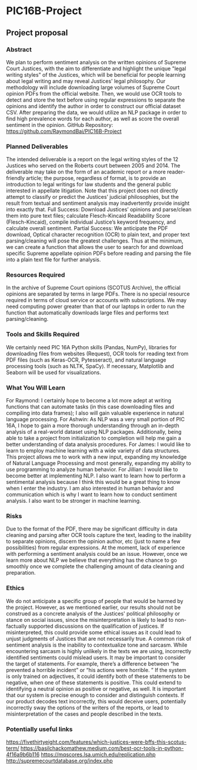 # PIC16B-Project

## Project proposal

### Abstract
We plan to perform sentiment analysis on the written opinions of Supreme Court Justices, with the aim to differentiate and highlight the unique "legal writing styles" of the Justices, which will be beneficial for people learning about legal writing and may reveal Justices' legal philosophy. Our methodology will include downloading large volumes of Supreme Court opinion PDFs from the official website. Then, we would use OCR tools to detect and store the text before using regular expressions to separate the opinions and identify the author in order to construct our official dataset CSV. After preparing the data, we would utilize an NLP package in order to find high prevalence words for each author, as well as score the overall sentiment in the opinion.
GitHub Repository: https://github.com/RaymondBai/PIC16B-Project 
### Planned Deliverables
The intended deliverable is a report on the legal writing styles of the 12 Justices who served on the Roberts court between 2005 and 2014.  The deliverable may take on the form of an academic report or a more reader-friendly article; the purpose, regardless of format, is to provide an introduction to legal writings for law students and the general public interested in appellate litigation. Note that this project does not directly attempt to classify or predict the Justices’ judicial philosophies, but the result from textual and sentiment analysis may inadvertently provide insight into exactly that.
Full Success: Download Justices’ opinions and parse/clean them into pure text files; calculate Flesch-Kincaid Readability Score (Flesch-Kincaid), compile individual Justice’s keyword frequency, and calculate overall sentiment.
Partial Success: We anticipate the PDF download, Optical character recognition (OCR) to plain text, and proper text parsing/cleaning will pose the greatest challenges. Thus at the minimum, we can create a function that allows the user to search for and download specific Supreme appellate opinion PDFs before reading and parsing the file into a plain text file for further analysis.
### Resources Required
In the archive of Supreme Court opinions (SCOTUS Archive), the official opinions are separated by terms in large PDFs. There is no special resource required in terms of cloud service or accounts with subscriptions. We may need computing power greater than that of our laptops in order to run the function that automatically downloads large files and performs text parsing/cleaning.
### Tools and Skills Required
We certainly need PIC 16A Python skills (Pandas, NumPy),  libraries for downloading files from websites (Request), OCR tools for reading text from PDF files (such as Keras-OCR, Pytesseract), and natural language processing tools (such as NLTK, SpaCy). If necessary, Matplotlib and Seaborn will be used for visualizations. 
### What You Will Learn
For Raymond: I certainly hope to become a lot more adept at writing functions that can automate tasks (in this case downloading files and compiling into data frames); I also will gain valuable experience in natural language processing.
For Ashwin: As NLP was a very small portion of PIC 16A, I hope to gain a more thorough understanding through an in-depth analysis of a real-world dataset using NLP packages. Additionally, being able to take a project from initialization to completion will help me gain a better understanding of data analysis procedures.
For James: I would like to learn to employ machine learning with a wide variety of data structures. This project allows me to work with a new input, expanding my knowledge of Natural Language Processing and most generally, expanding my ability to use programming to analyze human behavior. 
For Jillian: I would like to become better at implementing NLP. I also want to learn how to perform a sentimental analysis because I think this would be a great thing to know when I enter the industry. I am also interested in human behavior and communication which is why I want to learn how to conduct sentiment analysis. I also want to be stronger in machine learning.
### Risks
Due to the format of the PDF, there may be significant difficulty in data cleaning and parsing after OCR tools capture the text, leading to the inability to separate opinions, discern the opinion author, etc (just to name a few possibilities) from regular expressions.
At the moment, lack of experience with performing a sentiment analysis could be an issue. However, once we learn more about NLP we believe that everything has the chance to go smoothly once we complete the challenging amount of data cleaning and preparation.
### Ethics
We do not anticipate a specific group of people that would be harmed by the project. However, as we mentioned earlier, our results should not be construed as a concrete analysis of the Justices' political philosophy or stance on social issues, since the misinterpretation is likely to lead to non-factually supported discussions on the qualification of justices. If misinterpreted, this could provide some ethical issues as it could lead to unjust judgments of Justices that are not necessarily true.
A common risk of sentiment analysis is the inability to contextualize tone and sarcasm. While encountering sarcasm is highly unlikely in the texts we are using, incorrectly identified sentiments could mislead users. It may be important to consider the target of statements. For example, there’s a difference between “he prevented a horrible incident” or “his actions were horrible. ” If the system is only trained on adjectives, it could identify both of these statements to be negative, when one of these statements is positive. This could extend to identifying a neutral opinion as positive or negative, as well. It is important that our system is precise enough to consider and distinguish contexts. If our product decodes text incorrectly, this would deceive users, potentially incorrectly sway the options of the writers of the reports, or lead to misinterpretation of the cases and people described in the texts. 

### Potentially useful links
https://fivethirtyeight.com/features/which-justices-were-bffs-this-scotus-term/
https://basilchackomathew.medium.com/best-ocr-tools-in-python-4f16a9b6b116
https://mqscores.lsa.umich.edu/replication.php
http://supremecourtdatabase.org/index.php

